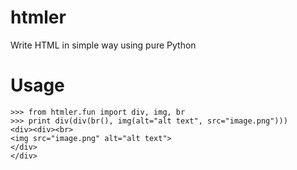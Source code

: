 htmler
======

Write HTML in simple way using pure Python


Usage
=====

```
>>> from htmler.fun import div, img, br
>>> print div(div(br(), img(alt="alt text", src="image.png")))
<div><div><br>
<img src="image.png" alt="alt text">
</div>
</div>
```
